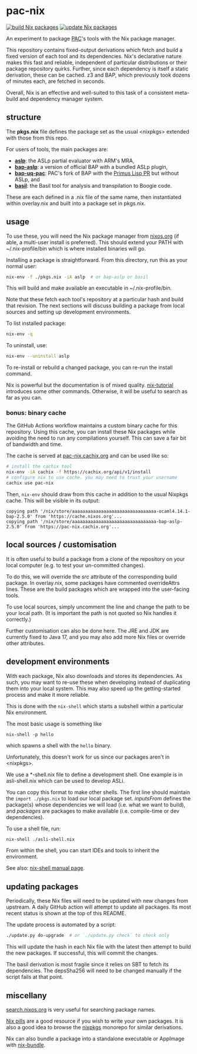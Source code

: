 # pac-nix

[![build Nix packages](https://github.com/katrinafyi/pac-nix/actions/workflows/main.yml/badge.svg)](https://github.com/katrinafyi/pac-nix/actions/workflows/main.yml)
[![update Nix packages](https://github.com/katrinafyi/pac-nix/actions/workflows/update.yml/badge.svg)](https://github.com/katrinafyi/pac-nix/actions/workflows/update.yml)

An experiment to package [PAC](https://github.com/UQ-PAC)'s
tools with the Nix package manager.

This repository contains fixed-output derivations which fetch
and build a fixed version of each tool and its dependencies.
Nix's declarative nature makes this fast and reliable, 
independent of particular distributions or their package repository quirks.
Further, since each dependency is itself a static derivation, these can be cached.
z3 and BAP, which previously took dozens of minutes each,
are fetched in seconds.

Overall, Nix is an effective and well-suited to this task
of a consistent meta-build and dependency manager system.

## structure

The **pkgs.nix** file defines the package set as 
the usual \<nixpkgs\> extended with those from this repo.

For users of tools, the main packages are:
- **[aslp][]**: the ASLp partial evaluator with ARM's MRA,
- **[bap-aslp][]**: a version of official BAP with a bundled ASLp plugin, 
- **[bap-uq-pac][]**: PAC's fork of BAP with the [Primus Lisp PR][] but without ASLp, and
- **[basil][]**: the Basil tool for analysis and transpilation to Boogie code.

[aslp]: https://github.com/UQ-PAC/aslp
[bap-aslp]: https://github.com/UQ-PAC/bap-asli-plugin
[bap-uq-pac]: https://github.com/UQ-PAC/bap/tree/aarch64-pull-request-2
[Primus Lisp PR]: https://github.com/BinaryAnalysisPlatform/bap/pull/1546
[basil]: https://github.com/UQ-PAC/bil-to-boogie-translator

These are each defined in a .nix file of the same name,
then instantiated within overlay.nix and
built into a package set in pkgs.nix.

## usage

To use these, you will need the Nix package manager
from [nixos.org][] (if able, a multi-user install is preferred).
This should extend your PATH with ~/.nix-profile/bin which is where
installed binaries will go.

[nixos.org]: https://nixos.org/download

Installing a package is straightforward.
From this directory, run this as your normal user:
```bash
nix-env -f ./pkgs.nix -iA aslp  # or bap-aslp or basil
```
This will build and make available an executable in ~/.nix-profile/bin.

Note that these fetch each tool's repository
at a particular hash and build that revision.
The next sections will discuss building a package
from local sources and setting up development environments.

To list installed package:
```bash
nix-env -q
```

To uninstall, use:
```bash
nix-env --uninstall aslp
```

To re-install or rebuild a changed package,
you can re-run the install command.

Nix is powerful but the documentation is of mixed quality.
[nix-tutorial](https://nix-tutorial.gitlabpages.inria.fr/nix-tutorial/getting-started.html)
introduces some other commands.
Otherwise, it will be useful to search as far as you can.

### bonus: binary cache

The GitHub Actions workflow maintains a custom binary cache for this repository.
Using this cache, you can install these Nix packages while avoiding the need to run any compilations yourself.
This can save a fair bit of bandwidth and time.

The cache is served at [pac-nix.cachix.org](https://pac-nix.cachix.org/) and can be used like so:
```bash
# install the cachix tool
nix-env -iA cachix -f https://cachix.org/api/v1/install
# configure nix to use cache. you may need to trust your username
cachix use pac-nix
```
Then, `nix-env` should draw from this cache in addition to the usual Nixpkgs cache. This will be visible in its output:
```
copying path '/nix/store/aaaaaaaaaaaaaaaaaaaaaaaaaaaaaaaa-ocaml4.14.1-bap-2.5.0' from 'https://cache.nixos.org'...
copying path '/nix/store/aaaaaaaaaaaaaaaaaaaaaaaaaaaaaaaa-bap-aslp-2.5.0' from 'https://pac-nix.cachix.org'...
```

## local sources / customisation

It is often useful to build a package from
a clone of the repository on your local computer
(e.g. to test your un-committed changes).

To do this, we will override the _src_ attribute of
the corresponding build package.
In overlay.nix, some packages have commented overrideAttrs lines.
These are the build packages which are wrapped into the user-facing tools.

To use local sources, simply uncomment the line and change the path
to be your local path.
(It is important the path is not quoted so Nix handles it correctly.)

Further customisation can also be done here.
The JRE and JDK are currently fixed to Java 17,
and you may also add more Nix files or override other attributes.

## development environments

With each package, Nix also downloads and stores its dependencies.
As such, you may want to re-use these when developing instead of
duplicating them into your local system.
This may also speed up the getting-started process and make it more reliable. 

This is done with the `nix-shell` which
starts a subshell within a particular Nix environment.

The most basic usage is something like
```
nix-shell -p hello
```
which spawns a shell with the `hello` binary.

Unfortunately, this doesn't work for us since
our packages aren't in \<nixpkgs\>.

We use a \*-shell.nix file to define a development shell.
One example is in asli-shell.nix which can be used to develop ASLi.

You can copy this format to make other shells.
The first line should maintain the `import ./pkgs.nix`
to load our local package set.
_inputsFrom_ defines the package(s) whose dependencies we will load
(i.e. what we want to build),
and _packages_ are packages to make available
(i.e. compile-time or dev dependencies).

To use a shell file, run:
```bash
nix-shell ./asli-shell.nix
```
From within the shell, you can start IDEs and
tools to inherit the environment.

See also: [nix-shell manual page](https://nixos.org/manual/nix/stable/command-ref/nix-shell).

## updating packages

Periodically, these Nix files will need to be updated with new changes from upstream.
A daily GitHub action will attempt to update all packages.
Its most recent status is shown at the top of this README.

The update process is automated by a script:
```bash
./update.py do-upgrade  # or `./update.py check` to check only
```
This will update the hash in each Nix file with the latest then attempt to build the new packages.
If successful, this will commit the changes.

The basil derivation is most fragile since it relies on SBT to fetch its dependencies.
The depsSha256 will need to be changed manually if the script fails at that point.

## miscellany

[search.nixos.org](https://search.nixos.org/)
is very useful for searching package names.

[Nix pills](https://nixos.org/guides/nix-pills/) are a good resource 
if you wish to write your own packages.
It is also a good idea to browse the [nixpkgs](https://github.com/NixOS/nixpkgs/) monorepo for similar derivations.

Nix can also bundle a package into a standalone executable or AppImage
with [nix-bundle](https://nixos.org/manual/nix/stable/command-ref/new-cli/nix3-bundle).


